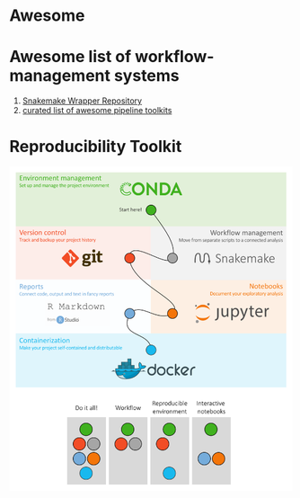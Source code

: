 Awesome
===

# Awesome list of workflow-management systems


1. [Snakemake Wrapper Repository](https://snakemake-wrappers.readthedocs.io/en/stable/index.html)
2. [curated list of awesome pipeline toolkits](https://github.com/pditommaso/awesome-pipeline)


# Reproducibility Toolkit

![](/img/rep_toolkit.svg)